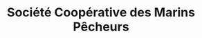 ---
title: "Société Coopérative des Marins Pêcheurs"
url: /le-grau-du-roi/societe-cooperative-des-marins-pecheurs/
shop: Boot
---